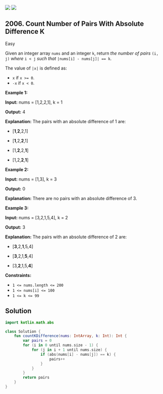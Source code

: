 [![](https://img.shields.io/github/stars/javadev/LeetCode-in-Kotlin?label=Stars&style=flat-square)](https://github.com/javadev/LeetCode-in-Kotlin)
[![](https://img.shields.io/github/forks/javadev/LeetCode-in-Kotlin?label=Fork%20me%20on%20GitHub%20&style=flat-square)](https://github.com/javadev/LeetCode-in-Kotlin/fork)

## 2006\. Count Number of Pairs With Absolute Difference K

Easy

Given an integer array `nums` and an integer `k`, return _the number of pairs_ `(i, j)` _where_ `i < j` _such that_ `|nums[i] - nums[j]| == k`.

The value of `|x|` is defined as:

*   `x` if `x >= 0`.
*   `-x` if `x < 0`.

**Example 1:**

**Input:** nums = [1,2,2,1], k = 1

**Output:** 4

**Explanation:** The pairs with an absolute difference of 1 are: 

- \[**1**,**2**,2,1] 

- \[**1**,2,**2**,1] 

- \[1,**2**,2,**1**] 

- \[1,2,**2**,**1**]

**Example 2:**

**Input:** nums = [1,3], k = 3

**Output:** 0

**Explanation:** There are no pairs with an absolute difference of 3.

**Example 3:**

**Input:** nums = [3,2,1,5,4], k = 2

**Output:** 3

**Explanation:** The pairs with an absolute difference of 2 are: 

- \[**3**,2,**1**,5,4] 

- \[**3**,2,1,**5**,4] 

- \[3,**2**,1,5,**4**]

**Constraints:**

*   `1 <= nums.length <= 200`
*   `1 <= nums[i] <= 100`
*   `1 <= k <= 99`

## Solution

```kotlin
import kotlin.math.abs

class Solution {
    fun countKDifference(nums: IntArray, k: Int): Int {
        var pairs = 0
        for (i in 0 until nums.size - 1) {
            for (j in i + 1 until nums.size) {
                if (abs(nums[i] - nums[j]) == k) {
                    pairs++
                }
            }
        }
        return pairs
    }
}
```